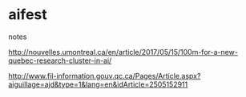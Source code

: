 # aifest
notes

http://nouvelles.umontreal.ca/en/article/2017/05/15/100m-for-a-new-quebec-research-cluster-in-ai/

http://www.fil-information.gouv.qc.ca/Pages/Article.aspx?aiguillage=ajd&type=1&lang=en&idArticle=2505152911
